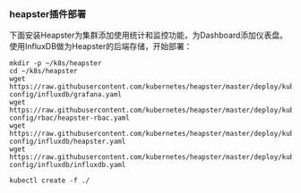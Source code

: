 ### heapster插件部署

下面安装Heapster为集群添加使用统计和监控功能，为Dashboard添加仪表盘。 使用InfluxDB做为Heapster的后端存储，开始部署：

```
mkdir -p ~/k8s/heapster
cd ~/k8s/heapster
wget https://raw.githubusercontent.com/kubernetes/heapster/master/deploy/kube-config/influxdb/grafana.yaml
wget https://raw.githubusercontent.com/kubernetes/heapster/master/deploy/kube-config/rbac/heapster-rbac.yaml
wget https://raw.githubusercontent.com/kubernetes/heapster/master/deploy/kube-config/influxdb/heapster.yaml
wget https://raw.githubusercontent.com/kubernetes/heapster/master/deploy/kube-config/influxdb/influxdb.yaml

kubectl create -f ./
```
